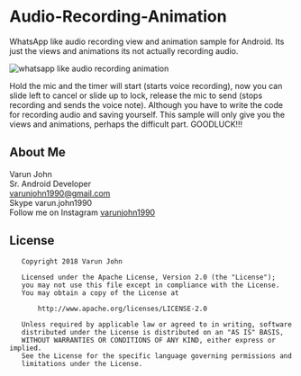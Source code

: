 # Audio-Recording-Animation
WhatsApp like audio recording view and animation sample for Android. Its just the views and animations its not actually recording audio. 

![whatsapp like audio recording animation](https://user-images.githubusercontent.com/24667361/43898463-8af67db0-9bfc-11e8-9a77-e567ee50510c.gif)

Hold the mic and the timer will start (starts voice recording), now you can slide left to cancel or slide up to lock, release the mic to send (stops recording and sends the voice note). Although you have to write the code for recording audio and saving yourself. This sample will only give you the views and animations, perhaps the difficult part. 
GOODLUCK!!!


## About Me

Varun John<br />
Sr. Android Developer<br />
varunjohn1990@gmail.com<br />
Skype varun.john1990<br />
Follow me on Instagram [varunjohn1990](https://www.instagram.com/varun.john.1990/)<br />

## License
```
   Copyright 2018 Varun John

   Licensed under the Apache License, Version 2.0 (the "License");
   you may not use this file except in compliance with the License.
   You may obtain a copy of the License at

       http://www.apache.org/licenses/LICENSE-2.0

   Unless required by applicable law or agreed to in writing, software
   distributed under the License is distributed on an "AS IS" BASIS,
   WITHOUT WARRANTIES OR CONDITIONS OF ANY KIND, either express or implied.
   See the License for the specific language governing permissions and
   limitations under the License.
```
